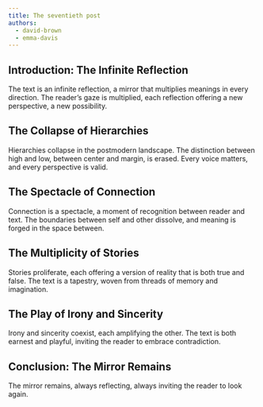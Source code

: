 ```yaml
---
title: The seventieth post
authors:
  - david-brown
  - emma-davis
---
```


## Introduction: The Infinite Reflection

The text is an infinite reflection, a mirror that multiplies meanings in every direction. The
reader’s gaze is multiplied, each reflection offering a new perspective, a new possibility.

## The Collapse of Hierarchies

Hierarchies collapse in the postmodern landscape. The distinction between high and low, between
center and margin, is erased. Every voice matters, and every perspective is valid.

## The Spectacle of Connection

Connection is a spectacle, a moment of recognition between reader and text. The boundaries between
self and other dissolve, and meaning is forged in the space between.

## The Multiplicity of Stories

Stories proliferate, each offering a version of reality that is both true and false. The text is a
tapestry, woven from threads of memory and imagination.

## The Play of Irony and Sincerity

Irony and sincerity coexist, each amplifying the other. The text is both earnest and playful,
inviting the reader to embrace contradiction.

## Conclusion: The Mirror Remains

The mirror remains, always reflecting, always inviting the reader to look again.
